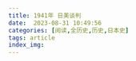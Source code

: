 ```yaml
---
title: 1941年 日美谈判
date:  2023-08-31 10:49:56
categories: [阅读,全历史,历史,日本史]
tags: article
index_img: 
---
```


